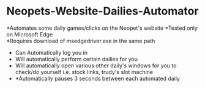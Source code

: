 # Neopets-Website-Dailies-Automator
*Automates some daily games/clicks on the Neopet's website
*Tested only on Microsoft Edge  
*Requires download of msedgedriver.exe in the same path

* Can Automatically log you in
* Will automatically perform certain dailies for you
* Will automatically open various other daily's windows for you to check/do yourself i.e.  stock links, trudy's slot machine
* *Automatically pauses 3 seconds between each automated daily

